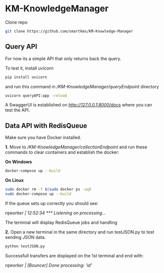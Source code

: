 # KM-KnowledgeManager
Clone repo
``` bash
git clone https://github.com/smartkms/KM-Knowledge-Manager
```
## Query API
For now its a simple API that only returns back the query.

To test it, install uvicorn 
``` bash
pip install uvicorn
```
and run this command in */KM-KnowledgeManager/queryEndpoint* directory
``` bash
uvicorn queryAPI:app -reload
```
A SwaggerUI is established on *http://127.0.0.1:8000/docs*
where you can test the API.

## Data API with RedisQueue
Make sure you have Docker installed.

**1.** Move to */KM-KnowledgeManager/collectionEndpoint* and run these commands to clear containers and establish the docker:

  **On Windows**
  ``` bash
  docker-compose up --build
  ```
  **On Linux**
  ``` bash
  sudo docker rm -f $(sudo docker ps -aq)
  sudo docker-compose up --build
  ```
  If the queue sets up correctly you should see:
  
  *rqworker    | 12:52:34 *** Listening on processing...*
  
  The terminal will display RedisQueue jobs and handling

**2.** Open a new terminal in the same directory and run testJSON.py to test sending JSON data.
  ``` bash
  python testJSON.py
  ```
  Successfull transfers are displayed on the 1st terminal and end with:
  
  *rqworker    | [Bouncer] Done processing: 'id'*
